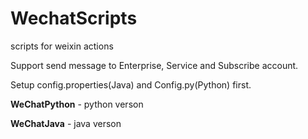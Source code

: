 # WechatScripts

scripts for weixin actions

Support send message to Enterprise, Service and Subscribe account.

Setup config.properties(Java) and Config.py(Python) first.

__WeChatPython__ - python verson

__WeChatJava__ - java verson

